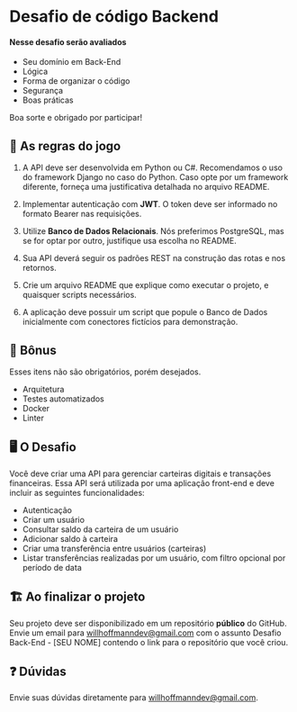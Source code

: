 # Desafio de código Backend

#### Nesse desafio serão avaliados
* Seu domínio em Back-End
* Lógica
* Forma de organizar o código
* Segurança
* Boas práticas

Boa sorte e obrigado por participar!

## 🚨 As regras do jogo

1. A API deve ser desenvolvida em Python ou C#. Recomendamos o uso do framework Django no caso do Python. Caso opte por um framework diferente, forneça uma justificativa detalhada no arquivo README.

2. Implementar autenticação com **JWT**. O token deve ser informado no formato Bearer nas requisições.

3. Utilize **Banco de Dados Relacionais**. Nós preferimos PostgreSQL, mas se for optar por outro, justifique usa escolha no README.

4. Sua API deverá seguir os padrões REST na construção das rotas e nos retornos.

5. Crie um arquivo README que explique como executar o projeto, e quaisquer scripts necessários.

6. A aplicação deve possuir um script que popule o Banco de Dados inicialmente com conectores fictícios para demonstração.

## 🎁 Bônus

Esses itens não são obrigatórios, porém desejados.

* Arquitetura
* Testes automatizados
* Docker
* Linter

## 🖥 O Desafio

Você deve criar uma API para gerenciar carteiras digitais e transações financeiras. Essa API será utilizada por uma aplicação front-end e deve incluir as seguintes funcionalidades:

* Autenticação
* Criar um usuário
* Consultar saldo da carteira de um usuário
* Adicionar saldo à carteira
* Criar uma transferência entre usuários (carteiras)
* Listar transferências realizadas por um usuário, com filtro opcional por período de data

## 🏗 Ao finalizar o projeto

Seu projeto deve ser disponibilizado em um repositório **público** do GitHub.
Envie um email para willhoffmanndev@gmail.com com o assunto Desafio Back-End - [SEU NOME] contendo o link para o repositório que você criou.

## :question: Dúvidas

Envie suas dúvidas diretamente para willhoffmanndev@gmail.com.
